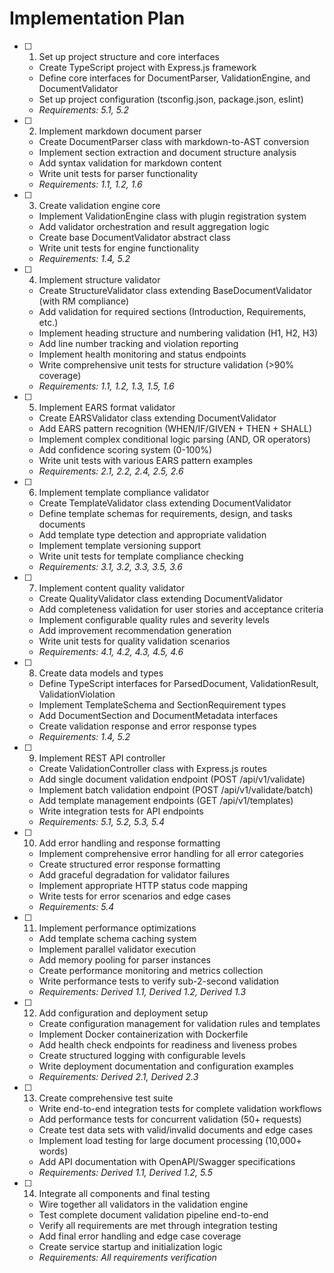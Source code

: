 # Implementation Plan

- [ ] 1. Set up project structure and core interfaces
  - Create TypeScript project with Express.js framework
  - Define core interfaces for DocumentParser, ValidationEngine, and DocumentValidator
  - Set up project configuration (tsconfig.json, package.json, eslint)
  - _Requirements: 5.1, 5.2_

- [ ] 2. Implement markdown document parser
  - Create DocumentParser class with markdown-to-AST conversion
  - Implement section extraction and document structure analysis
  - Add syntax validation for markdown content
  - Write unit tests for parser functionality
  - _Requirements: 1.1, 1.2, 1.6_

- [ ] 3. Create validation engine core
  - Implement ValidationEngine class with plugin registration system
  - Add validator orchestration and result aggregation logic
  - Create base DocumentValidator abstract class
  - Write unit tests for engine functionality
  - _Requirements: 1.4, 5.2_

- [ ] 4. Implement structure validator
  - Create StructureValidator class extending BaseDocumentValidator (with RM compliance)
  - Add validation for required sections (Introduction, Requirements, etc.)
  - Implement heading structure and numbering validation (H1, H2, H3)
  - Add line number tracking and violation reporting
  - Implement health monitoring and status endpoints
  - Write comprehensive unit tests for structure validation (>90% coverage)
  - _Requirements: 1.1, 1.2, 1.3, 1.5, 1.6_

- [ ] 5. Implement EARS format validator
  - Create EARSValidator class extending DocumentValidator
  - Add EARS pattern recognition (WHEN/IF/GIVEN + THEN + SHALL)
  - Implement complex conditional logic parsing (AND, OR operators)
  - Add confidence scoring system (0-100%)
  - Write unit tests with various EARS pattern examples
  - _Requirements: 2.1, 2.2, 2.4, 2.5, 2.6_

- [ ] 6. Implement template compliance validator
  - Create TemplateValidator class extending DocumentValidator
  - Define template schemas for requirements, design, and tasks documents
  - Add template type detection and appropriate validation
  - Implement template versioning support
  - Write unit tests for template compliance checking
  - _Requirements: 3.1, 3.2, 3.3, 3.5, 3.6_

- [ ] 7. Implement content quality validator
  - Create QualityValidator class extending DocumentValidator
  - Add completeness validation for user stories and acceptance criteria
  - Implement configurable quality rules and severity levels
  - Add improvement recommendation generation
  - Write unit tests for quality validation scenarios
  - _Requirements: 4.1, 4.2, 4.3, 4.5, 4.6_

- [ ] 8. Create data models and types
  - Define TypeScript interfaces for ParsedDocument, ValidationResult, ValidationViolation
  - Implement TemplateSchema and SectionRequirement types
  - Add DocumentSection and DocumentMetadata interfaces
  - Create validation response and error response types
  - _Requirements: 1.4, 5.2_

- [ ] 9. Implement REST API controller
  - Create ValidationController class with Express.js routes
  - Add single document validation endpoint (POST /api/v1/validate)
  - Implement batch validation endpoint (POST /api/v1/validate/batch)
  - Add template management endpoints (GET /api/v1/templates)
  - Write integration tests for API endpoints
  - _Requirements: 5.1, 5.2, 5.3, 5.4_

- [ ] 10. Add error handling and response formatting
  - Implement comprehensive error handling for all error categories
  - Create structured error response formatting
  - Add graceful degradation for validator failures
  - Implement appropriate HTTP status code mapping
  - Write tests for error scenarios and edge cases
  - _Requirements: 5.4_

- [ ] 11. Implement performance optimizations
  - Add template schema caching system
  - Implement parallel validator execution
  - Add memory pooling for parser instances
  - Create performance monitoring and metrics collection
  - Write performance tests to verify sub-2-second validation
  - _Requirements: Derived 1.1, Derived 1.2, Derived 1.3_

- [ ] 12. Add configuration and deployment setup
  - Create configuration management for validation rules and templates
  - Implement Docker containerization with Dockerfile
  - Add health check endpoints for readiness and liveness probes
  - Create structured logging with configurable levels
  - Write deployment documentation and configuration examples
  - _Requirements: Derived 2.1, Derived 2.3_

- [ ] 13. Create comprehensive test suite
  - Write end-to-end integration tests for complete validation workflows
  - Add performance tests for concurrent validation (50+ requests)
  - Create test data sets with valid/invalid documents and edge cases
  - Implement load testing for large document processing (10,000+ words)
  - Add API documentation with OpenAPI/Swagger specifications
  - _Requirements: Derived 1.1, Derived 1.2, 5.5_

- [ ] 14. Integrate all components and final testing
  - Wire together all validators in the validation engine
  - Test complete document validation pipeline end-to-end
  - Verify all requirements are met through integration testing
  - Add final error handling and edge case coverage
  - Create service startup and initialization logic
  - _Requirements: All requirements verification_